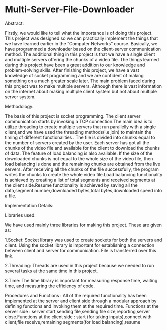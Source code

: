 # Multi-Server-File-Downloader

Abstract:

Firstly, we would like to tell what the importance is of doing this project. This project was designed so we can practically implement the things that we have learned earlier in the “Computer Networks” course. Basically, we have programmed a downloader based on the client-server communication method. The additional thing in this project is that we have a single client and multiple servers offering the chunks of a video file. The things learned during this project have been a great addition to our knowledge and problem-solving skills. After finishing this project, we have a vast knowledge of socket programming and we are confident of making something on a much greater scale later. The main problem faced during this project was to make multiple servers. Although there is vast information on the internet about making multiple client system but not about multiple server system. 

Methodology:

The basis of this project is socket programming. The client server communication starts by invoking a TCP connection.The main idea is to utilize threading to create multiple servers that run parallelly with a single client,and we have used the threading methods(i.e join) to maintain the timing of different functionalities . The file is divided into chunks equal to the number of servers created by the user. Each server has got all the chunks of the video file and available for the client to download the chunks of data. The feature of load balancing is also available. If the size of the downloaded chunks is not equal to the whole size of the video file, then load balancing is done and the remaining chunks are obtained from the live servers. After receiving all the chunks of the file successfully, the program writes the chunks to create the whole video file.Load balancing functionality is achieved by creating a list of total segments and received segments at the client side.Resume functionality is achieved by saving all the data,segment number,downloaded bytes,total bytes,downloaded speed into a file.


Implementation Details:

Libraries used:

We have used mainly three libraries for making this project. These are given as:

1.Socket:
Socket library was used to create sockets for both the servers and client. Using the socket library is important for establishing a connection between client and server for communication. File is transferred over this link.

2.Threading:
Threads are used in this project because we needed to run several tasks at the same time in this project. 

3.Time:
The time library is important for measuring response time, waiting time, and measuring the efficiency of code.


Procedures and Functions :
All of the required functionality has been implemented at the server and client side through a modular approach by defining functions and invoking them at the required time. 
Functions at the server side : server start,sending file,sending file size,reporting,server close.Functions at the client side :  start (for taking inputs),connect with client,file receive,remaining segments(for load balancing),resume 